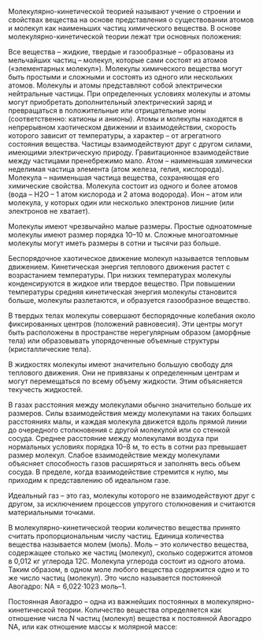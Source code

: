 Молекулярно-кинетической теорией называют учение о строении и свойствах вещества на основе представления о существовании атомов и молекул как наименьших частиц химического вещества. В основе молекулярно-кинетической теории лежат три основных положения:

Все вещества – жидкие, твердые и газообразные – образованы из мельчайших частиц – молекул, которые сами состоят из атомов («элементарных молекул»). Молекулы химического вещества могут быть простыми и сложными и состоять из одного или нескольких атомов. Молекулы и атомы представляют собой электрически нейтральные частицы. При определенных условиях молекулы и атомы могут приобретать дополнительный электрический заряд и превращаться в положительные или отрицательные ионы (соответственно: катионы и анионы).
Атомы и молекулы находятся в непрерывном хаотическом движении и взаимодействии, скорость которого зависит от температуры, а характер – от агрегатного состояния вещества.
Частицы взаимодействуют друг с другом силами, имеющими электрическую природу. Гравитационное взаимодействие между частицами пренебрежимо мало.
Атом – наименьшая химически неделимая частица элемента (атом железа, гелия, кислорода). Молекула – наименьшая частица вещества, сохраняющая его химические свойства. Молекула состоит из одного и более атомов (вода – Н2О – 1 атом кислорода и 2 атома водорода). Ион – атом или молекула, у которых один или несколько электронов лишние (или электронов не хватает).

Молекулы имеют чрезвычайно малые размеры. Простые одноатомные молекулы имеют размер порядка 10–10 м. Сложные многоатомные молекулы могут иметь размеры в сотни и тысячи раз больше. 

Беспорядочное хаотическое движение молекул называется тепловым движением. Кинетическая энергия теплового движения растет с возрастанием температуры. При низких температурах молекулы конденсируются в жидкое или твердое вещество. При повышении температуры средняя кинетическая энергия молекулы становится больше, молекулы разлетаются, и образуется газообразное вещество.

В твердых телах молекулы совершают беспорядочные колебания около фиксированных центров (положений равновесия). Эти центры могут быть расположены в пространстве нерегулярным образом (аморфные тела) или образовывать упорядоченные объемные структуры (кристаллические тела).

В жидкостях молекулы имеют значительно большую свободу для теплового движения. Они не привязаны к определенным центрам и могут перемещаться по всему объему жидкости. Этим объясняется текучесть жидкостей.

В газах расстояния между молекулами обычно значительно больше их размеров. Силы взаимодействия между молекулами на таких больших расстояниях малы, и каждая молекула движется вдоль прямой линии до очередного столкновения с другой молекулой или со стенкой сосуда. Среднее расстояние между молекулами воздуха при нормальных условиях порядка 10–8 м, то есть в сотни раз превышает размер молекул. Слабое взаимодействие между молекулами объясняет способность газов расширяться и заполнять весь объем сосуда. В пределе, когда взаимодействие стремится к нулю, мы приходим к представлению об идеальном газе.

Идеальный газ – это газ, молекулы которого не взаимодействуют друг с другом, за исключением процессов упругого столкновения и считаются материальными точками.

В молекулярно-кинетической теории количество вещества принято считать пропорциональным числу частиц. Единица количества вещества называется молем (моль). Моль – это количество вещества, содержащее столько же частиц (молекул), сколько содержится атомов в 0,012 кг углерода 12C. Молекула углерода состоит из одного атома. Таким образом, в одном моле любого вещества содержится одно и то же число частиц (молекул). Это число называется постоянной Авогадро: NА = 6,022·1023 моль–1.

Постоянная Авогадро – одна из важнейших постоянных в молекулярно-кинетической теории. Количество вещества определяется как отношение числа N частиц (молекул) вещества к постоянной Авогадро NА, или как отношение массы к молярной массе:
